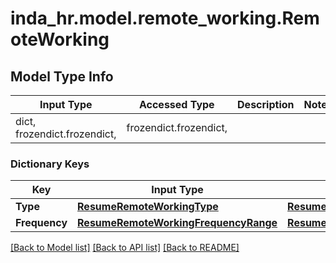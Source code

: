# inda_hr.model.remote_working.RemoteWorking

## Model Type Info
Input Type | Accessed Type | Description | Notes
------------ | ------------- | ------------- | -------------
dict, frozendict.frozendict,  | frozendict.frozendict,  |  | 

### Dictionary Keys
Key | Input Type | Accessed Type | Description | Notes
------------ | ------------- | ------------- | ------------- | -------------
**Type** | [**ResumeRemoteWorkingType**](ResumeRemoteWorkingType.md) | [**ResumeRemoteWorkingType**](ResumeRemoteWorkingType.md) |  | [optional] 
**Frequency** | [**ResumeRemoteWorkingFrequencyRange**](ResumeRemoteWorkingFrequencyRange.md) | [**ResumeRemoteWorkingFrequencyRange**](ResumeRemoteWorkingFrequencyRange.md) |  | [optional] 

[[Back to Model list]](../../README.md#documentation-for-models) [[Back to API list]](../../README.md#documentation-for-api-endpoints) [[Back to README]](../../README.md)


